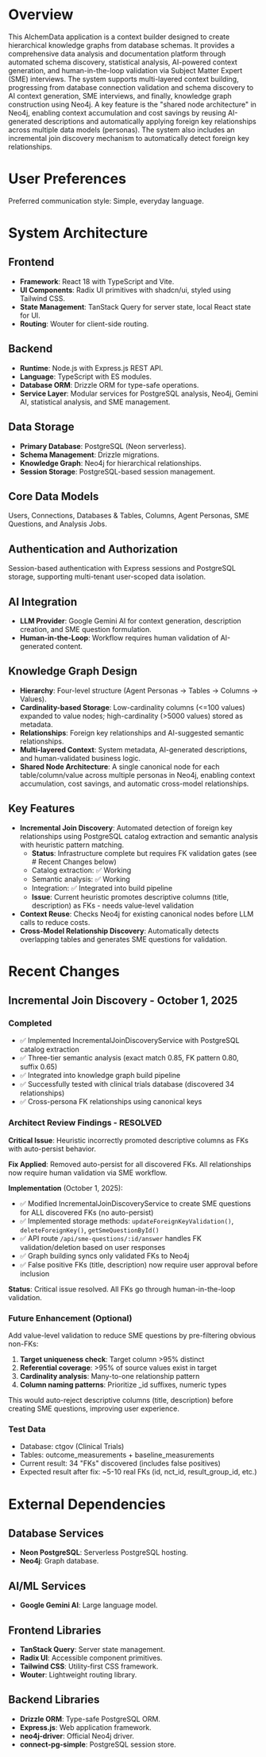 # Overview

This AlchemData application is a context builder designed to create hierarchical knowledge graphs from database schemas. It provides a comprehensive data analysis and documentation platform through automated schema discovery, statistical analysis, AI-powered context generation, and human-in-the-loop validation via Subject Matter Expert (SME) interviews. The system supports multi-layered context building, progressing from database connection validation and schema discovery to AI context generation, SME interviews, and finally, knowledge graph construction using Neo4j. A key feature is the "shared node architecture" in Neo4j, enabling context accumulation and cost savings by reusing AI-generated descriptions and automatically applying foreign key relationships across multiple data models (personas). The system also includes an incremental join discovery mechanism to automatically detect foreign key relationships.

# User Preferences

Preferred communication style: Simple, everyday language.

# System Architecture

## Frontend
- **Framework**: React 18 with TypeScript and Vite.
- **UI Components**: Radix UI primitives with shadcn/ui, styled using Tailwind CSS.
- **State Management**: TanStack Query for server state, local React state for UI.
- **Routing**: Wouter for client-side routing.

## Backend
- **Runtime**: Node.js with Express.js REST API.
- **Language**: TypeScript with ES modules.
- **Database ORM**: Drizzle ORM for type-safe operations.
- **Service Layer**: Modular services for PostgreSQL analysis, Neo4j, Gemini AI, statistical analysis, and SME management.

## Data Storage
- **Primary Database**: PostgreSQL (Neon serverless).
- **Schema Management**: Drizzle migrations.
- **Knowledge Graph**: Neo4j for hierarchical relationships.
- **Session Storage**: PostgreSQL-based session management.

## Core Data Models
Users, Connections, Databases & Tables, Columns, Agent Personas, SME Questions, and Analysis Jobs.

## Authentication and Authorization
Session-based authentication with Express sessions and PostgreSQL storage, supporting multi-tenant user-scoped data isolation.

## AI Integration
- **LLM Provider**: Google Gemini AI for context generation, description creation, and SME question formulation.
- **Human-in-the-Loop**: Workflow requires human validation of AI-generated content.

## Knowledge Graph Design
- **Hierarchy**: Four-level structure (Agent Personas → Tables → Columns → Values).
- **Cardinality-based Storage**: Low-cardinality columns (<=100 values) expanded to value nodes; high-cardinality (>5000 values) stored as metadata.
- **Relationships**: Foreign key relationships and AI-suggested semantic relationships.
- **Multi-layered Context**: System metadata, AI-generated descriptions, and human-validated business logic.
- **Shared Node Architecture**: A single canonical node for each table/column/value across multiple personas in Neo4j, enabling context accumulation, cost savings, and automatic cross-model relationships.

## Key Features
- **Incremental Join Discovery**: Automated detection of foreign key relationships using PostgreSQL catalog extraction and semantic analysis with heuristic pattern matching.
  - **Status**: Infrastructure complete but requires FK validation gates (see # Recent Changes below)
  - Catalog extraction: ✅ Working
  - Semantic analysis: ✅ Working  
  - Integration: ✅ Integrated into build pipeline
  - **Issue**: Current heuristic promotes descriptive columns (title, description) as FKs - needs value-level validation
- **Context Reuse**: Checks Neo4j for existing canonical nodes before LLM calls to reduce costs.
- **Cross-Model Relationship Discovery**: Automatically detects overlapping tables and generates SME questions for validation.

# Recent Changes

## Incremental Join Discovery - October 1, 2025

### Completed
- ✅ Implemented IncrementalJoinDiscoveryService with PostgreSQL catalog extraction
- ✅ Three-tier semantic analysis (exact match 0.85, FK pattern 0.80, suffix 0.65)
- ✅ Integrated into knowledge graph build pipeline  
- ✅ Successfully tested with clinical trials database (discovered 34 relationships)
- ✅ Cross-persona FK relationships using canonical keys

### Architect Review Findings - RESOLVED
**Critical Issue**: Heuristic incorrectly promoted descriptive columns as FKs with auto-persist behavior.

**Fix Applied**: Removed auto-persist for all discovered FKs. All relationships now require human validation via SME workflow.

**Implementation** (October 1, 2025):
- ✅ Modified IncrementalJoinDiscoveryService to create SME questions for ALL discovered FKs (no auto-persist)
- ✅ Implemented storage methods: `updateForeignKeyValidation()`, `deleteForeignKey()`, `getSmeQuestionById()`
- ✅ API route `/api/sme-questions/:id/answer` handles FK validation/deletion based on user responses
- ✅ Graph building syncs only validated FKs to Neo4j
- ✅ False positive FKs (title, description) now require user approval before inclusion

**Status**: Critical issue resolved. All FKs go through human-in-the-loop validation.

### Future Enhancement (Optional)
Add value-level validation to reduce SME questions by pre-filtering obvious non-FKs:
1. **Target uniqueness check**: Target column >95% distinct
2. **Referential coverage**: >95% of source values exist in target
3. **Cardinality analysis**: Many-to-one relationship pattern
4. **Column naming patterns**: Prioritize _id suffixes, numeric types

This would auto-reject descriptive columns (title, description) before creating SME questions, improving user experience.

### Test Data
- Database: ctgov (Clinical Trials)
- Tables: outcome_measurements + baseline_measurements
- Current result: 34 "FKs" discovered (includes false positives)
- Expected result after fix: ~5-10 real FKs (id, nct_id, result_group_id, etc.)

# External Dependencies

## Database Services
- **Neon PostgreSQL**: Serverless PostgreSQL hosting.
- **Neo4j**: Graph database.

## AI/ML Services
- **Google Gemini AI**: Large language model.

## Frontend Libraries
- **TanStack Query**: Server state management.
- **Radix UI**: Accessible component primitives.
- **Tailwind CSS**: Utility-first CSS framework.
- **Wouter**: Lightweight routing library.

## Backend Libraries
- **Drizzle ORM**: Type-safe PostgreSQL ORM.
- **Express.js**: Web application framework.
- **neo4j-driver**: Official Neo4j driver.
- **connect-pg-simple**: PostgreSQL session store.